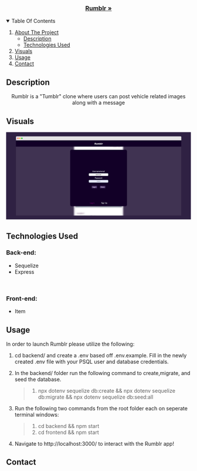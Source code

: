 <p align="center">
<h3 align="center"><a href="https://rumblr-solo-project.herokuapp.com/">Rumblr »</a></h3>
</p>

<details open="open">
 <summary>Table Of Contents</summary>
 <ol>
  <li>
   <a href="#test">About The Project</a>
   <ul>
    <li><a href="#description">Description</a></li>
    <li><a href="#technologies-used">Technologies Used</a></li>
   </ul>
  </li>
  <li><a href="#visuals">Visuals</a></li>
  <li><a href="#usage">Usage</a></li>
  <li><a href="#contact">Contact</a></li>
 </ol>
</details>
     
## Description

<p align="center">Rumblr is a "Tumblr" clone where users can post vehicle related images along with a message</p>

## Visuals

[![Product Name Screen Shot][login-screenshot]](https://rumblr-solo-project.herokuapp.com/)

## Technologies Used

<p>
 <h3>Back-end:</h3>
 <ul>
 <li>Sequelize</li>
 <li>Express</li>
 </ul>
 <br/>
 <h3>Front-end:</h3>
 <ul>
 <li>Item</li>
 </ul>
</p>

## Usage
In order to launch Rumblr please utilize the following:

 1. 
     cd backend/ and create a .env based off .env.example. Fill in the newly created .env file with your PSQL user and database credentials.

 2. 
    In the backend/ folder run the following command to create,migrate, and seed the database.
    > 1. npx dotenv sequelize db:create && npx dotenv sequelize db:migrate && npx dotenv sequelize db:seed:all

 3. 
    Run the following two commands from the root folder each on seperate terminal windows:
    > 1. cd backend && npm start
    > 2. cd frontend && npm start

 4. Navigate to http://localhost:3000/ to interact with the Rumblr app!


## Contact






[login-screenshot]: images/login-screenshot.png
